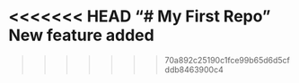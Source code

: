 <<<<<<< HEAD
“# My First Repo”
New feature added
=======
>>>>>>> 70a892c25190c1fce99b65d6d5cfddb8463900c4
